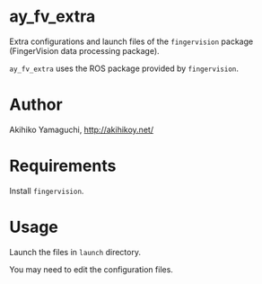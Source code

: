 ay_fv_extra
==================
Extra configurations and launch files of the `fingervision` package (FingerVision data processing package).

`ay_fv_extra` uses the ROS package provided by `fingervision`.


Author
==================
Akihiko Yamaguchi, http://akihikoy.net/


Requirements
==================
Install `fingervision`.


Usage
==================
Launch the files in `launch` directory.

You may need to edit the configuration files.

